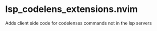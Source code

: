 # lsp_codelens_extensions.nvim
Adds client side code for codelenses commands not in the lsp servers 
